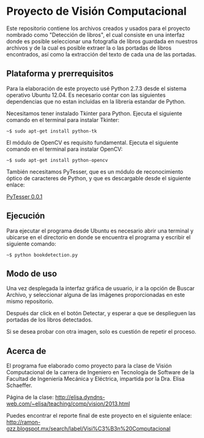 Proyecto de Visión Computacional
================================

Este repositorio contiene los archivos creados y usados para el proyecto
nombrado como "Detección de libros", el cual consiste en una interfaz donde
es posible seleccionar una fotografía de libros guardada en nuestros archivos
y de la cual es posible extraer la o las portadas de libros encontrados, así
como la extracción del texto de cada una de las portadas.

Plataforma y prerrequisitos
---------------------------

Para la elaboración de este proyecto usé Python 2.7.3 desde el sistema
operativo Ubuntu 12.04. Es necesario contar con las siguientes dependencias
que no estan incluidas en la librería estandar de Python.

Necesitamos tener instalado Tkinter para Python. Ejecuta el siguiente comando
en el terminal para instalar Tkinter:

    ~$ sudo apt-get install python-tk

El módulo de OpenCV es requisito fundamental. Ejecuta el siguiente comando
en el terminal para instalar OpenCV:

    ~$ sudo apt-get install python-opencv

También necesitamos PyTesser, que es un módulo de reconocimiento óptico de
caracteres de Python, y que es descargable desde el siguiente enlace:

[PyTesser 0.0.1](https://pytesser.googlecode.com/files/pytesser_v0.0.1.zip)

Ejecución
---------

Para ejecutar el programa desde Ubuntu es necesario abrir una terminal y ubicarse en el directorio en donde se encuentra el programa y escribir el siguiente comando:

    ~$ python bookdetection.py

Modo de uso
-----------

Una vez desplegada la interfaz gráfica de usuario, ir a la opción de Buscar Archivo, y seleccionar alguna de las imágenes proporcionadas en este mismo repositorio.

Después dar click en el botón Detectar, y esperar a que se desplieguen las portadas de los libros detectados.

Si se desea probar con otra imagen, solo es cuestión de repetir el proceso.

Acerca de
---------

El programa fue elaborado como proyecto para la clase de Visión Computacional de la carrera de Ingeniero en Tecnología de Software de la Facultad de Ingeniería Mecánica y Eléctrica, impartida por la Dra. Elisa Schaeffer.

Página de la clase:
http://elisa.dyndns-web.com/~elisa/teaching/comp/vision/2013.html

Puedes encontrar el reporte final de este proyecto en el siguiente enlace:
http://ramon-gzz.blogspot.mx/search/label/Visi%C3%B3n%20Computacional
